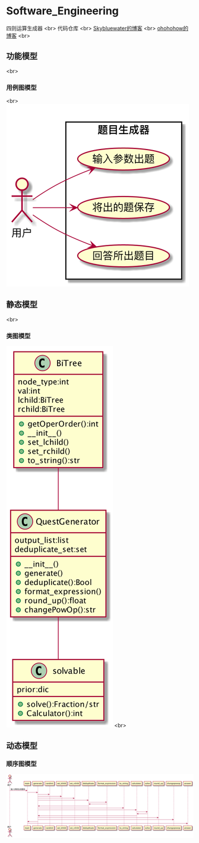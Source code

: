 # Software_Engineering
四则运算生成器
\<br>
代码仓库
\<br>
[Skybluewater的博客](https://blog.csdn.net/qq_43513268/category_9607686.html)
\<br>
[ohohohow的博客](https://blog.csdn.net/ohohohowww/category_9613068.html)
\<br>
## 功能模型
\<br>
### 用例图模型
\<br>
![用例图模型](https://github.com/Skybluewater/Software_Engineering/blob/master/uml/UseCaseConsole.png)
## 静态模型
\<br>
### 类图模型
![类图模型](https://github.com/Skybluewater/Software_Engineering/blob/master/uml/ClassConsole.png)
\<br>
## 动态模型
### 顺序图模型
![顺序图模型](https://github.com/Skybluewater/Software_Engineering/blob/master/uml/QuestGenerator.png)
